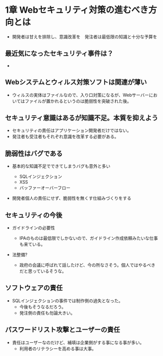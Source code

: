 # 1章 Webセキュリティ対策の進むべき方向とは

* 開発者は甘えを排除し、意識改革を　発注者は最低限の知識と十分な予算を

## 最近気になったセキュリティ事件は？

* 

## Webシステムとウィルス対策ソフトは関連が薄い

* ウィルスの実体はファイルなので、入り口対策になるが、Webサーバーにおいてはファイルが置かれるというのは脆弱性を突破された後。


## セキュリティ意識はあるが知識不足。本質を抑えよう
 
* セキュリティの責任はアプリケーション開発者だけではない。
* 発注者も受注者もそれぞれ意識を改革する必要がある。

## 脆弱性はバグである

* 基本的な知識不足でできてしまうバグも意外と多い
    * SQLインジェクション 
    * XSS
    * バッファーオーバーフロー

* 開発者個人の責任にせず、脆弱性を無くす仕組みづくりをする

## セキュリティの今後

* ガイドラインの必要性
    * IPAのものは最低限でしかないので、ガイドライン作成依頼みたいな仕事も来ている。

* 法整備?
    * 政府の会議に呼ばれて話したけど、今の所なさそう。個人ではやるべきだと思っているそうな。

## ソフトウェアの責任

* SQLインジェクションの事件では制作側の過失となった。
    * 今後もそうなるだろう。
    * 発注側の責任も勿論大きい。

## パスワードリスト攻撃とユーザーの責任

* 責任はユーザーなのだけど、補填は企業側がする事になる事が多い。
    * 利用者のリテラシーを高める事は大事。
